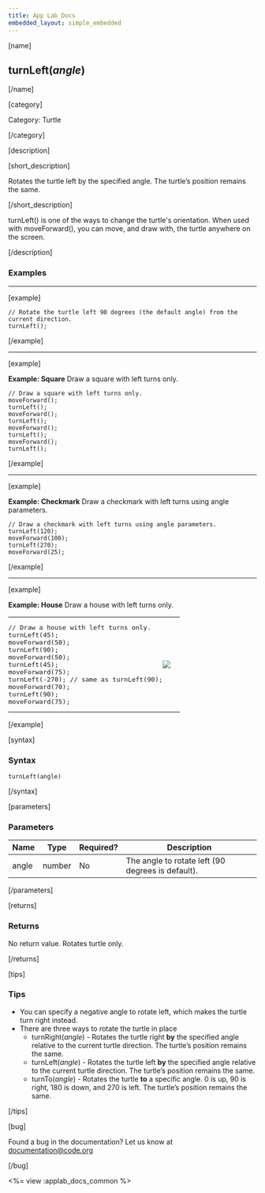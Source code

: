 ```yaml
---
title: App Lab Docs
embedded_layout: simple_embedded
---
```


[name]

## turnLeft(*angle*)

[/name]

[category]

Category: Turtle

[/category]

[description]

[short_description]

Rotates the turtle left by the specified angle. The turtle’s position remains the same.

[/short_description]

turnLeft() is one of the ways to change the turtle's orientation. When used with moveForward(), you can move, and draw with, the turtle anywhere on the screen.

[/description]

### Examples
____________________________________________________

[example]

```
// Rotate the turtle left 90 degrees (the default angle) from the current direction.
turnLeft();  
```

[/example]

____________________________________________________

[example]

**Example: Square** Draw a square with left turns only. 

```
// Draw a square with left turns only.
moveForward();
turnLeft();
moveForward();
turnLeft();
moveForward();
turnLeft();
moveForward();
turnLeft(); 
```

[/example]

____________________________________________________

[example]

**Example: Checkmark** Draw a checkmark with left turns using angle parameters. 

```
// Draw a checkmark with left turns using angle parameters. 
turnLeft(120);
moveForward(100);
turnLeft(270);
moveForward(25);
```

[/example]

____________________________________________________

[example]

**Example: House** Draw a house with left turns only. 

<table>
<tr>
<td style="border-style:none; width:90%; padding:0px">
<pre>
// Draw a house with left turns only.
turnLeft(45);
moveForward(50);
turnLeft(90);
moveForward(50);
turnLeft(45);
moveForward(75);
turnLeft(-270); // same as turnLeft(90);
moveForward(70);
turnLeft(90);
moveForward(75);
</pre>
</td>
<td style="border-style:none; width:10%; padding:0px">
<img src='https://images.code.org/db1170b1ee761ac5f4541a6aa8a72748-image-1445625001095.gif'>
</td>
</tr>
</table>

[/example]

[syntax]

### Syntax

```
turnLeft(angle)
```

[/syntax]

[parameters]

### Parameters

| Name  | Type | Required? | Description |
|-----------------|------|-----------|-------------|
| angle | number | No | The angle to rotate left (90 degrees is default).  |

[/parameters]

[returns]

### Returns
No return value. Rotates turtle only.

[/returns]

[tips]

### Tips
- You can specify a negative angle to rotate left, which makes the turtle turn right instead.
- There are three ways to rotate the turtle in place
	- turnRight(*angle*) - Rotates the turtle right **by** the specified angle relative to the current turtle direction. The turtle’s position remains the same.
	- turnLeft(*angle*) - Rotates the turtle left **by** the specified angle relative to the current turtle direction. The turtle’s position remains the same.
	- turnTo(*angle*) - Rotates the turtle **to** a specific angle. 0 is up, 90 is right, 180 is down, and 270 is left. The turtle’s position remains the same.

[/tips]

[bug]

Found a bug in the documentation? Let us know at documentation@code.org

[/bug]

<%= view :applab_docs_common %>
